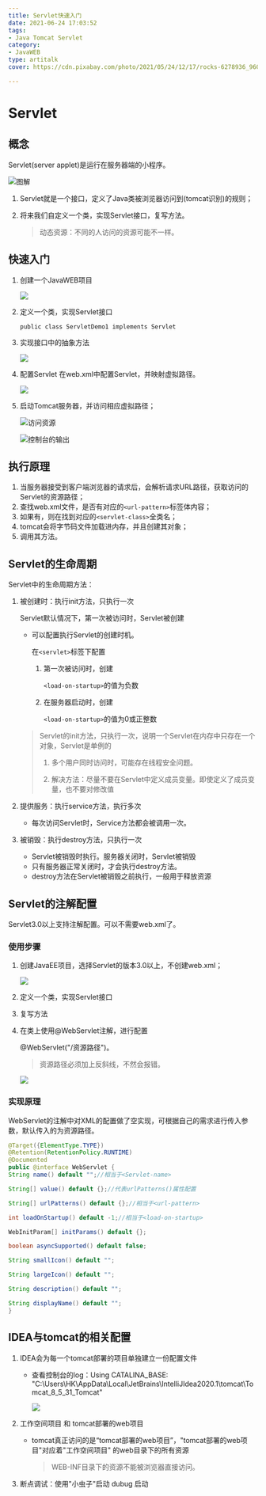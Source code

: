 ```yaml
---
title: Servlet快速入门
date: 2021-06-24 17:03:52
tags: 
- Java Tomcat Servlet
category:
- JavaWEB
type: artitalk
cover: https://cdn.pixabay.com/photo/2021/05/24/12/17/rocks-6278936_960_720.jpg

---
```


# Servlet

## 概念

Servlet(server applet)是运行在服务器端的小程序。

![图解](https://pic.imgdb.cn/item/60d34f53844ef46bb231cab9.jpg)

1. Servlet就是一个接口，定义了Java类被浏览器访问到(tomcat识别)的规则；

2. 将来我们自定义一个类，实现Servlet接口，复写方法。

   > 动态资源：不同的人访问的资源可能不一样。

## 快速入门

  1. 创建一个JavaWEB项目

     ![](https://pic.imgdb.cn/item/60d35175844ef46bb2486922.jpg)

  2. 定义一个类，实现Servlet接口

     `public class ServletDemo1 implements Servlet`

  3. 实现接口中的抽象方法

     ![](https://pic.imgdb.cn/item/60d35440844ef46bb26a28d7.jpg)

  4. 配置Servlet
     在web.xml中配置Servlet，并映射虚拟路径。

     ![](https://pic.imgdb.cn/item/60d355a7844ef46bb27ba45e.jpg)

5. 启动Tomcat服务器，并访问相应虚拟路径；

   ![访问资源](https://pic.imgdb.cn/item/60d3fcf4844ef46bb213d5f3.jpg)
   
   ![控制台的输出](https://pic.imgdb.cn/item/60d3fd45844ef46bb2158b99.jpg)

## 执行原理

1. 当服务器接受到客户端浏览器的请求后，会解析请求URL路径，获取访问的Servlet的资源路径；
2. 查找web.xml文件，是否有对应的`<url-pattern>`标签体内容；
3. 如果有，则在找到对应的`<servlet-class>`全类名；
4. tomcat会将字节码文件加载进内存，并且创建其对象；
5. 调用其方法。

## Servlet的生命周期

Servlet中的生命周期方法：

1. 被创建时：执行init方法，只执行一次

   Servlet默认情况下，第一次被访问时，Servlet被创建

   - 可以配置执行Servlet的创建时机。

     在`<servlet>`标签下配置

     1. 第一次被访问时，创建

        `<load-on-startup>`的值为负数

     2. 在服务器启动时，创建

        `<load-on-startup>`的值为0或正整数

   > Servlet的init方法，只执行一次，说明一个Servlet在内存中只存在一个对象，Servlet是单例的
   >
   > 1. 多个用户同时访问时，可能存在线程安全问题。
   >
   > 2. 解决方法：尽量不要在Servlet中定义成员变量。即使定义了成员变量，也不要对修改值

2. 提供服务：执行service方法，执行多次
   * 每次访问Servlet时，Service方法都会被调用一次。
3. 被销毁：执行destroy方法，只执行一次
   * Servlet被销毁时执行。服务器关闭时，Servlet被销毁
   * 只有服务器正常关闭时，才会执行destroy方法。
   * destroy方法在Servlet被销毁之前执行，一般用于释放资源

## Servlet的注解配置

Servlet3.0以上支持注解配置。可以不需要web.xml了。

### 使用步骤

1. 创建JavaEE项目，选择Servlet的版本3.0以上，不创建web.xml；

   ![](https://pic.imgdb.cn/item/60d43fb3844ef46bb2d035fc.jpg)

2. 定义一个类，实现Servlet接口

3. 复写方法

4. 在类上使用@WebServlet注解，进行配置

   @WebServlet("/资源路径")。

   > 资源路径必须加上反斜线，不然会报错。

   ![](https://pic.imgdb.cn/item/60d4437f844ef46bb2e77bc5.jpg)

### 实现原理

WebServlet的注解中对XML的配置做了空实现，可根据自己的需求进行传入参数，默认传入的为资源路径。

   ```java
   @Target({ElementType.TYPE})
   @Retention(RetentionPolicy.RUNTIME)
   @Documented
   public @interface WebServlet {
   String name() default "";//相当于<Servlet-name>
   
   String[] value() default {};//代表urlPatterns()属性配置
   
   String[] urlPatterns() default {};//相当于<url-pattern>
   
   int loadOnStartup() default -1;//相当于<load-on-startup>
   
   WebInitParam[] initParams() default {};
   
   boolean asyncSupported() default false;
   
   String smallIcon() default "";
   
   String largeIcon() default "";
   
   String description() default "";
   
   String displayName() default "";
   }
   ```

 

## IDEA与tomcat的相关配置

1. IDEA会为每一个tomcat部署的项目单独建立一份配置文件
   * 查看控制台的log：Using CATALINA_BASE:   "C:\Users\HK\AppData\Local\JetBrains\IntelliJIdea2020.1\tomcat\Tomcat_8_5_31_Tomcat"

     ![](https://pic.imgdb.cn/item/60d445df844ef46bb2f44d4f.jpg)
   
2. 工作空间项目    和     tomcat部署的web项目
   * tomcat真正访问的是“tomcat部署的web项目”，"tomcat部署的web项目"对应着"工作空间项目" 的web目录下的所有资源
   
     > WEB-INF目录下的资源不能被浏览器直接访问。
3. 断点调试：使用"小虫子"启动 dubug 启动